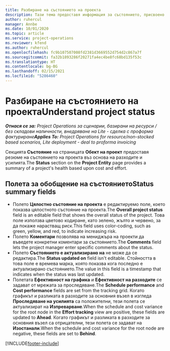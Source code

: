 ```yaml
---
title: Разбиране на състоянието на проекта
description: Тази тема предоставя информация за състоянието, присвоено на проекти в Dynamics 365 Project Operations.
author: ruhercul
manager: Annbe
ms.date: 10/01/2020
ms.topic: article
ms.service: project-operations
ms.reviewer: kfend
ms.author: ruhercul
ms.openlocfilehash: fc9b107507008fd2381d3669552d754d2c867a7f
ms.sourcegitcommit: fa32b1893286f20271fa4ec4be8fc68bd135f53c
ms.translationtype: HT
ms.contentlocale: bg-BG
ms.lasthandoff: 02/15/2021
ms.locfileid: "5286460"
---
```

# <a name="understand-project-status"></a><span data-ttu-id="be48a-103">Разбиране на състоянието на проекта</span><span class="sxs-lookup"><span data-stu-id="be48a-103">Understand project status</span></span>

<span data-ttu-id="be48a-104">_**Отнася се за:** Project Operations за сценарии, базирани на ресурси / без складови наличности, внедряване на Lite - сделка с проформа фактуриране_</span><span class="sxs-lookup"><span data-stu-id="be48a-104">_**Applies To:** Project Operations for resource/non-stocked based scenarios, Lite deployment - deal to proforma invoicing_</span></span>


<span data-ttu-id="be48a-105">Секцията **Състояние** на страницата **Обект на проект** предоставя резюме на състоянието на проекта въз основа на разходите и усилията.</span><span class="sxs-lookup"><span data-stu-id="be48a-105">The **Status** section on the **Project Entity** page provides a summary of a project's health based upon cost and effort.</span></span>


## <a name="status-summary-fields"></a><span data-ttu-id="be48a-106">Полета за обобщение на състоянието</span><span class="sxs-lookup"><span data-stu-id="be48a-106">Status summary fields</span></span>

- <span data-ttu-id="be48a-107">Полето **Цялостно състояние на проекта** е редактируемо поле, което показва цялостното състояние на проекта.</span><span class="sxs-lookup"><span data-stu-id="be48a-107">The **Overall project status** field is an editable field that shows the overall status of the project.</span></span> <span data-ttu-id="be48a-108">Това поле използва цветово кодиране, като зелено, жълто и червено, за да покаже нарастващ риск.</span><span class="sxs-lookup"><span data-stu-id="be48a-108">This field uses color-coding, such as green, yellow, and red, to indicate increasing risk.</span></span> 
- <span data-ttu-id="be48a-109">Полето **Коментари** позволява на мениджъра на проекти да въведете конкретни коментари за състоянието.</span><span class="sxs-lookup"><span data-stu-id="be48a-109">The **Comments** field lets the project manager enter specific comments about the status.</span></span> 
- <span data-ttu-id="be48a-110">Полето **Състоянието е актуализирано на** не може да се редактира.</span><span class="sxs-lookup"><span data-stu-id="be48a-110">The **Status updated on** field isn't editable.</span></span> <span data-ttu-id="be48a-111">Стойността в това поле е времева марка, която показва кога последно е актуализирано състоянието.</span><span class="sxs-lookup"><span data-stu-id="be48a-111">The value in this field is a timestamp that indicates when the status was last updated.</span></span>
- <span data-ttu-id="be48a-112">Полетата **Ефективност на графика** и **Ефективност на разходите** се задават от мрежата за проследяване.</span><span class="sxs-lookup"><span data-stu-id="be48a-112">The **Schedule performance** and **Cost performance** fields are set from the tracking grid.</span></span> <span data-ttu-id="be48a-113">Когато графикът и разликата в разходите за основния възел в изгледа **Проследяване на усилията** са положителни, тези полета се актуализират на **Изпреварване**.</span><span class="sxs-lookup"><span data-stu-id="be48a-113">When the schedule and cost variance for the root node in the **Effort tracking** view are positive, these fields are updated to **Ahead**.</span></span> <span data-ttu-id="be48a-114">Когато графикът и разликата в разходите за основния възел са отрицателни, тези полета се задават на **Изостанали**.</span><span class="sxs-lookup"><span data-stu-id="be48a-114">When the schedule and cost variance for the root node are negative, these fields are set to **Behind**.</span></span>


[!INCLUDE[footer-include](../includes/footer-banner.md)]